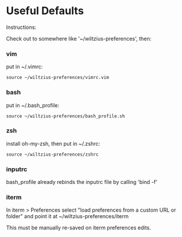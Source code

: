 # Useful Defaults

Instructions:

Check out to somewhere like '~/wiltzius-preferences', then:

### vim
put in ~/.vimrc:

`source ~/wiltzius-preferences/vimrc.vim`

### bash
put in ~/.bash_profile:

`source ~/wiltzius-preferences/bash_profile.sh`

### zsh
install oh-my-zsh, then put in ~/.zshrc:

`source ~/wiltzius-preferences/zshrc`

### inputrc
bash_profile already rebinds the inputrc file by calling 'bind -f'

### iterm
In iterm > Preferences select "load preferences from a custom URL or folder" and point it at ~/wiltzius-preferences/iterm

This must be manually re-saved on iterm preferences edits.
